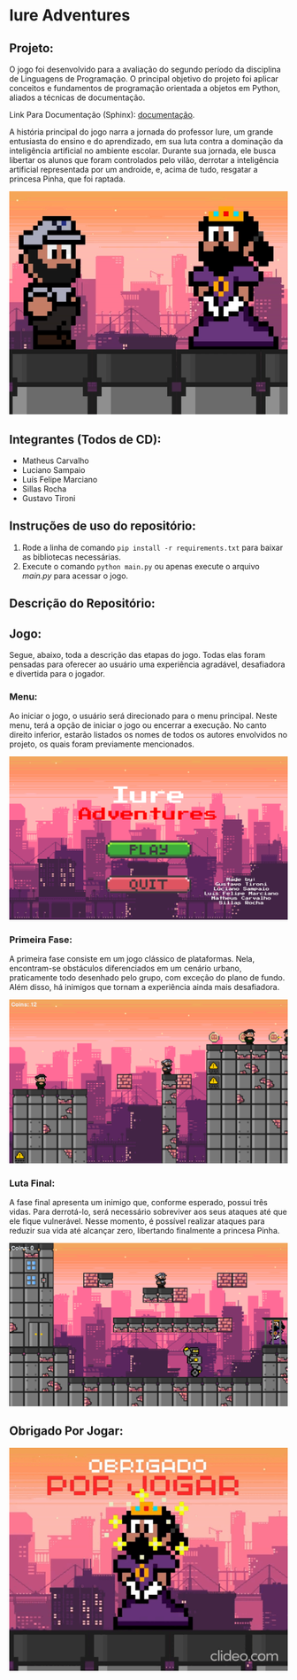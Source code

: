 # Iure Adventures
## Projeto:
O jogo foi desenvolvido para a avaliação do segundo período da disciplina de Linguagens de Programação. O principal objetivo do projeto foi aplicar conceitos e fundamentos de programação orientada a objetos em Python, aliados a técnicas de documentação.

Link Para Documentação (Sphinx): [documentação](https://iure-adventures.readthedocs.io/pt-br/latest/modules.html).

A história principal do jogo narra a jornada do professor Iure, um grande entusiasta do ensino e do aprendizado, em sua luta contra a dominação da inteligência artificial no ambiente escolar. Durante sua jornada, ele busca libertar os alunos que foram controlados pelo vilão, derrotar a inteligência artificial representada por um androide, e, acima de tudo, resgatar a princesa Pinha, que foi raptada.

![Personagens](https://raw.githubusercontent.com/LuuSamp/Iure_Adventures/mapa/media/readme_images/personagens.png)

## Integrantes (Todos de CD):

- Matheus Carvalho
- Luciano Sampaio
- Luís Felipe Marciano
- Sillas Rocha
- Gustavo Tironi

## Instruções de uso do repositório:

1. Rode a linha de comando ```pip install -r requirements.txt``` para baixar as bibliotecas necessárias.
2. Execute o comando ```python main.py``` ou apenas execute o arquivo *main.py* para acessar o jogo. 

## Descrição do Repositório:

## Jogo:

Segue, abaixo, toda a descrição das etapas do jogo. Todas elas foram pensadas para oferecer ao usuário uma experiência agradável, desafiadora e divertida para o jogador. 

### Menu:
Ao iniciar o jogo, o usuário será direcionado para o menu principal. Neste menu, terá a opção de iniciar o jogo ou encerrar a execução. No canto direito inferior, estarão listados os nomes de todos os autores envolvidos no projeto, os quais foram previamente mencionados.

![Menu](https://raw.githubusercontent.com/LuuSamp/Iure_Adventures/mapa/media/readme_images/menu.png)
### Primeira Fase:
A primeira fase consiste em um jogo clássico de plataformas. Nela, encontram-se obstáculos diferenciados em um cenário urbano, praticamente todo desenhado pelo grupo, com exceção do plano de fundo. Além disso, há inimigos que tornam a experiência ainda mais desafiadora.

![Primeira Fase](https://raw.githubusercontent.com/LuuSamp/Iure_Adventures/mapa/media/readme_images/primeira_fase.png)
### Luta Final:

A fase final apresenta um inimigo que, conforme esperado, possui três vidas. Para derrotá-lo, será necessário sobreviver aos seus ataques até que ele fique vulnerável. Nesse momento, é possível realizar ataques para reduzir sua vida até alcançar zero, libertando finalmente a princesa Pinha.

![Fase Final](https://raw.githubusercontent.com/LuuSamp/Iure_Adventures/mapa/media/readme_images/fase_final.png)

## Obrigado Por Jogar:

![Fase Final](https://raw.githubusercontent.com/LuuSamp/Iure_Adventures/mapa/media/readme_images/obrigado.gif)
